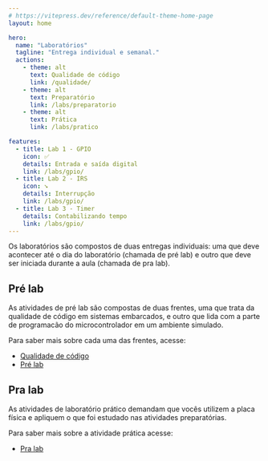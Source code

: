 ```yaml
---
# https://vitepress.dev/reference/default-theme-home-page
layout: home

hero:
  name: "Laboratórios" 
  tagline: "Entrega individual e semanal."
  actions:
    - theme: alt
      text: Qualidade de código
      link: /qualidade/
    - theme: alt
      text: Preparatório
      link: /labs/preparatorio
    - theme: alt
      text: Prática
      link: /labs/pratico

features:
  - title: Lab 1 - GPIO
    icon: ✅
    details: Entrada e saída digital
    link: /labs/gpio/
  - title: Lab 2 - IRS
    icon: ➘
    details: Interrupção
    link: /labs/gpio/
  - title: Lab 3 - Timer
    details: Contabilizando tempo
    link: /labs/gpio/
---
```


Os laboratórios são compostos de duas entregas individuais: uma que deve acontecer até o dia do laboratório (chamada de pré lab) e outro que deve ser iniciada durante a aula (chamada de pra lab).

## Pré lab

As atividades de pré lab são compostas de duas frentes, uma que trata da qualidade de código em sistemas embarcados, e outro que lida com a parte de programacão do microcontrolador em um ambiente simulado. 

Para saber mais sobre cada uma das frentes, acesse:

- [Qualidade de código](/qualidade/)
- [Pré lab](/labs/preparatorio)

## Pra lab

As atividades de laboratório prático demandam que vocês utilizem a placa física e apliquem o que foi estudado nas atividades preparatórias.

Para saber mais sobre a atividade prática acesse:

- [Pra lab](/labs/pratico)
